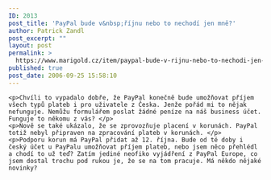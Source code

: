 ```yaml
---
ID: 2013
post_title: 'PayPal bude v&nbsp;říjnu nebo to nechodí jen mně?'
author: Patrick Zandl
post_excerpt: ""
layout: post
permalink: >
  https://www.marigold.cz/item/paypal-bude-v-rijnu-nebo-to-nechodi-jen-mne
published: true
post_date: 2006-09-25 15:58:10
---
```

	<p>Chvíli to vypadalo dobře, že PayPal konečně bude umožňovat příjem všech typů plateb i pro uživatele z Česka. Jenže pořád mi to nějak nefunguje. Nemůžu formulářem poslat žádné peníze na náš business účet. Funguje to někomu z vás? </p>
	<p>Nově se také ukázalo, že se zprovozňuje placení v korunách. PayPal totiž nebyl připraven na zpracování plateb v korunách. </p>
	<p>Podporu korun má PayPal přidat až 12. října. Bude od té doby i český účet u PayPalu umožňovat příjem plateb, nebo jsem něco přehlédl a chodí to už teď? Zatím jediné neofiko vyjádření z PayPal Europe, co jsem dostal trochu pod rukou je, že se na tom pracuje. Má někdo nějaké novinky?
</p>